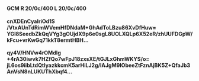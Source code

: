 #### GCM R 20/0c/400 L 20/0c/400
**cnXDEnCyaIriOd1S**<br/>**/VtxAUnTdRimWVemHfDNdaM+GhAdToLBzu86XvDfHuw=**<br/>**YGl8SeedbZkQqVYg3gOUjdX9p6e0sgL8UOLXQLp6X52eR/zhUUFDGpW/kFcu+vrKwGq71kkT8ermtHBH...**<br/><br/>
**qy4V/HNVw4rOMdIg**<br/>**+4rA30iwvk7HZfQo7wFpJ18zxsXE/tGJLxGhmWKYS/o=**<br/>**jL6os9iibLtdQtIyazkkcmK5arHiLJ2g/lAJgM9lObeeZtFznAjBK5Z+QfaJb3AnVsN8nLUKUThXbqf4...**